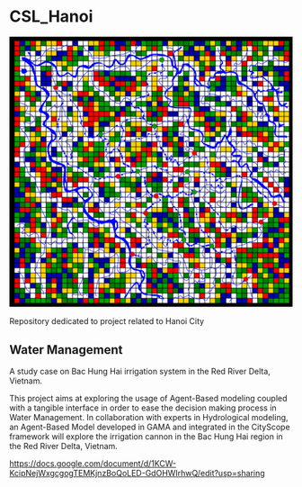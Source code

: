 # CSL_Hanoi


![](images/WaterManagement_BacHungHai.png)

Repository dedicated to project related to Hanoi City

## Water Management
A study case on Bac Hung Hai irrigation system in the Red River Delta, Vietnam.

This project aims at exploring the usage of Agent-Based modeling coupled with a tangible interface in order to ease the decision making process in Water Management. In collaboration with experts in Hydrological modeling, an Agent-Based Model developed in GAMA and integrated in the CityScope framework will explore the irrigation cannon in the Bac Hung Hai region in the Red River Delta, Vietnam. 


https://docs.google.com/document/d/1KCW-KcipNejWxgcgogTEMKjnzBoQoLED-GdOHWIrhwQ/edit?usp=sharing

